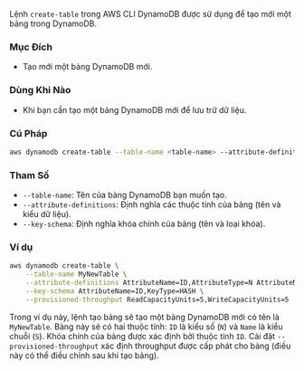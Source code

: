 Lệnh `create-table` trong AWS CLI DynamoDB được sử dụng để tạo mới một bảng trong DynamoDB.

### Mục Đích

- Tạo mới một bảng DynamoDB mới.

### Dùng Khi Nào

- Khi bạn cần tạo một bảng DynamoDB mới để lưu trữ dữ liệu.

### Cú Pháp

```bash
aws dynamodb create-table --table-name <table-name> --attribute-definitions AttributeName=<attribute-name>,AttributeType=<attribute-type> ... --key-schema AttributeName=<key-name>,KeyType=<key-type> ...
```

### Tham Số

- `--table-name`: Tên của bảng DynamoDB bạn muốn tạo.
- `--attribute-definitions`: Định nghĩa các thuộc tính của bảng (tên và kiểu dữ liệu).
- `--key-schema`: Định nghĩa khóa chính của bảng (tên và loại khóa).

### Ví dụ

```bash
aws dynamodb create-table \
    --table-name MyNewTable \
    --attribute-definitions AttributeName=ID,AttributeType=N AttributeName=Name,AttributeType=S \
    --key-schema AttributeName=ID,KeyType=HASH \
    --provisioned-throughput ReadCapacityUnits=5,WriteCapacityUnits=5
```

Trong ví dụ này, lệnh tạo bảng sẽ tạo một bảng DynamoDB mới có tên là `MyNewTable`. Bảng này sẽ có hai thuộc tính: `ID` là kiểu số (`N`) và `Name` là kiểu chuỗi (`S`). Khóa chính của bảng được xác định bởi thuộc tính `ID`. Cài đặt `--provisioned-throughput` xác định throughput được cấp phát cho bảng (điều này có thể điều chỉnh sau khi tạo bảng).

